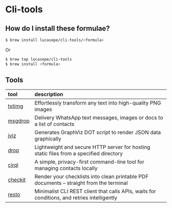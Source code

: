 # Cli-tools

## How do I install these formulae?

```sh
$ brew install lucasepe/cli-tools/<formula>
````

Or 

```sh
$ brew tap lucasepe/cli-tools
$ brew install <formula>
```

## Tools

| tool                                            | description                                                            |
|:------------------------------------------------|:-----------------------------------------------------------------------|
| [txtimg](https://cli-tools.dev/posts/txtimg/)   | Effortlessly transform any text into high-quality PNG images           |
| [msgdrop](https://cli-tools.dev/posts/msgdrop/) | Delivery WhatsApp text messages, images or docs to a list of contacts  |
| [jviz](https://cli-tools.dev/posts/jviz/)       | Generates GraphViz DOT script to render JSON data graphically          |
| [drop](https://cli-tools.dev/posts/drop/)       | Lightweight and secure HTTP server for hosting static files from a specified directory          |
| [cirql](https://github.com/lucasepe/cirql/)     | A simple, privacy-first command-line tool for managing contacts locally          |
| [checkit](https://github.com/lucasepe/checkit/)     | Render your checklists into clean printable PDF documents – straight from the terminal     |
| [resto](https://github.com/lucasepe/resto/)     | Minimalist CLI REST client that calls APIs, waits for conditions, and retries intelligently     |
